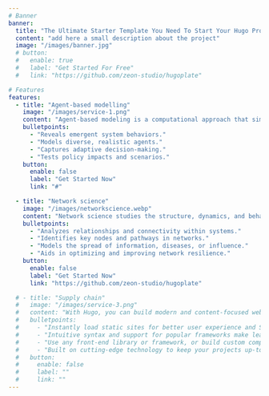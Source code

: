 ```yaml
---
# Banner
banner:
  title: "The Ultimate Starter Template You Need To Start Your Hugo Project - Portfolios"
  content: "add here a small description about the project"
  image: "/images/banner.jpg"
  # button:
  #   enable: true
  #   label: "Get Started For Free"
  #   link: "https://github.com/zeon-studio/hugoplate"

# Features
features:
  - title: "Agent-based modelling"
    image: "/images/service-1.png"
    content: "Agent-based modeling is a computational approach that simulates interactions of autonomous agents (individuals or entities) to assess their collective impact on complex systems, commonly applied in socio-economic and socio-ecological contexts."
    bulletpoints:
      - "Reveals emergent system behaviors."
      - "Models diverse, realistic agents."
      - "Captures adaptive decision-making."
      - "Tests policy impacts and scenarios."
    button:
      enable: false
      label: "Get Started Now"
      link: "#"

  - title: "Network science"
    image: "/images/networkscience.webp"
    content: "Network science studies the structure, dynamics, and behavior of interconnected systems, from social networks to ecological and economic systems. It uncovers patterns and principles shaping complex networks."
    bulletpoints:
      - "Analyzes relationships and connectivity within systems."
      - "Identifies key nodes and pathways in networks."
      - "Models the spread of information, diseases, or influence."
      - "Aids in optimizing and improving network resilience."
    button:
      enable: false
      label: "Get Started Now"
      link: "https://github.com/zeon-studio/hugoplate"

  # - title: "Supply chain"
  #   image: "/images/service-3.png"
  #   content: "With Hugo, you can build modern and content-focused websites without sacrificing performance or ease of use."
  #   bulletpoints:
  #     - "Instantly load static sites for better user experience and SEO."
  #     - "Intuitive syntax and support for popular frameworks make learning and using Hugo a breeze."
  #     - "Use any front-end library or framework, or build custom components, for any project size."
  #     - "Built on cutting-edge technology to keep your projects up-to-date with the latest web standards."
  #   button:
  #     enable: false
  #     label: ""
  #     link: ""
---
```

